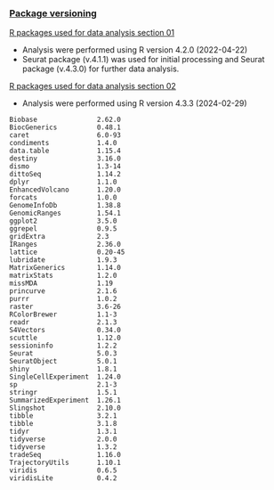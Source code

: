 
### [Package versioning](#tab/)

[R packages used for data analysis section 01](01_Data_processing_and_transformation)

- Analysis were performed using R version 4.2.0 (2022-04-22)
- Seurat package (v.4.1.1) was used for initial processing and Seurat package (v.4.3.0) for further data analysis.

  
[R packages used for data analysis section 02](02_Data_analysis_and_visualization)

- Analysis were performed using R version 4.3.3 (2024-02-29)
```
Biobase               2.62.0
BiocGenerics          0.48.1
caret                 6.0-93
condiments            1.4.0
data.table            1.15.4
destiny               3.16.0
dismo                 1.3-14
dittoSeq              1.14.2
dplyr                 1.1.0
EnhancedVolcano       1.20.0
forcats               1.0.0
GenomeInfoDb          1.38.8
GenomicRanges         1.54.1
ggplot2               3.5.0
ggrepel               0.9.5
gridExtra             2.3
IRanges               2.36.0
lattice               0.20-45
lubridate             1.9.3
MatrixGenerics        1.14.0
matrixStats           1.2.0
missMDA               1.19
princurve             2.1.6
purrr                 1.0.2
raster                3.6-26
RColorBrewer          1.1-3
readr                 2.1.3
S4Vectors             0.34.0
scuttle               1.12.0
sessioninfo           1.2.2
Seurat                5.0.3
SeuratObject          5.0.1
shiny                 1.8.1
SingleCellExperiment  1.24.0
sp                    2.1-3
stringr               1.5.1
SummarizedExperiment  1.26.1
Slingshot             2.10.0
tibble                3.2.1
tibble                3.1.8
tidyr                 1.3.1
tidyverse             2.0.0
tidyverse             1.3.2
tradeSeq              1.16.0
TrajectoryUtils       1.10.1
viridis               0.6.5
viridisLite           0.4.2

```

